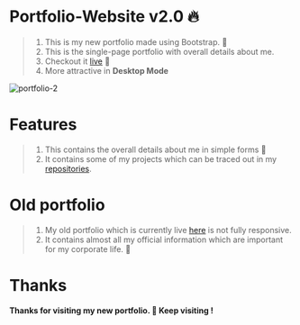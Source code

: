 # Portfolio-Website v2.0 :fire:

> 1. This is my new portfolio made using Bootstrap.  🙌  
> 2. This is the single-page portfolio with overall details about me.
> 3. Checkout it [live](https://portfolio-nitin-2.netlify.app/)  :round_pushpin:    
> 4. More attractive in __Desktop Mode__  

![portfolio-2](https://user-images.githubusercontent.com/40369168/132096030-1ce4ba69-5407-41ad-8dec-b586944df3b5.png)


# Features

> 1. This contains the overall details about me in simple forms 📝  
> 2. It contains some of my projects which can be traced out in my [repositories](https://github.com/nitin30kumar?tab=repositories).  

# Old portfolio

> 1. My old portfolio which is currently live [here](https://portfolio-nitin.netlify.app) is not fully responsive.  
> 2. It contains almost all my official information which are important for my corporate life.  📃  

# Thanks

**Thanks for visiting my new portfolio. :triangular_flag_on_post: Keep visiting !**
